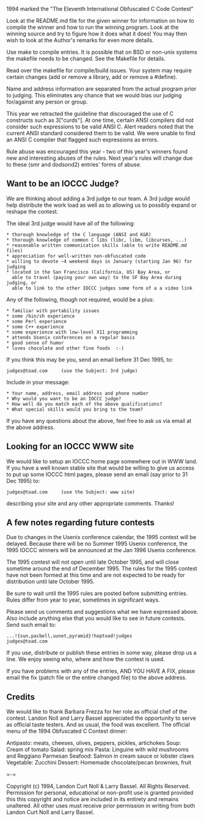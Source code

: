1994 marked the "The Eleventh International Obfuscated C Code Contest"


Look at the README.md file for the given winner for information
on how to compile the winner and how to run the winning program.
Look at the winning source and try to figure how it does what it does!
You may then wish to look at the Author's remarks for even more details.

Use make to compile entries.  It is possible that on BSD or non-unix
systems the makefile needs to be changed.  See the Makefile for details.

Read over the makefile for compile/build issues.  Your system may
require certain changes (add or remove a library, add or remove a
#define).

Name and address information are separated from the actual program
prior to judging.  This eliminates any chance that we would bias our
judging for/against any person or group.

This year we retracted the guideline that discouraged the use of C
constructs such as 3["curds"].  At one time, certain ANSI compilers did
not consider such expressions to be valid ANSI C.  Alert readers noted
that the current ANSI standard considered them to be valid.  We were
unable to find an ANSI C compiler that flagged such expressions as
errors.

Rule abuse was encouraged this year - two of this year's winners found
new and interesting abuses of the rules. Next year's rules will change
due to these (smr and dodsond2) entries' forms of abuse.


Want to be an IOCCC Judge?
--------------------------

We are thinking about adding a 3rd judge to our team.  A 3rd judge
would help distribute the work load as well as to allowing us to
possibly expand or reshape the contest.

The ideal 3rd judge would have all of the following:

    * thorough knowledge of the C language (ANSI and K&R)
    * thorough knowledge of common C libs (libc, libm, libcurses, ...)
    * reasonable written communication skills (able to write README.md files)
    * appreciation for well-written non-obfuscated code
    * willing to devote ~4 weekend days in January (starting Jan 96) for judging
    * located in the San Francisco (California, US) Bay Area, or
      able to travel (paying your own way) to the SF Bay Area during judging, or
      able to link to the other IOCCC judges some form of a a video link

Any of the following, though not required, would be a plus:

    * familiar with portability issues
    * some /bin/sh experience
    * some Perl experience
    * some C++ experience
    * some experience with low-level X11 programming
    * attends Usenix conferences on a regular basis
    * good sense of humor
    * loves chocolate and other fine foods  :-)

If you think this may be you, send an email before 31 Dec 1995, to:

	judges@toad.com		(use the Subject: 3rd judge)

Include in your message:

    * Your name, address, email address and phone number
    * Why would you want to be an IOCCC judge?
    * How well do you match each of the above qualifications?
    * What special skills would you bring to the team?

If you have any questions about the above, feel free to ask us via
email at the above address.


Looking for an IOCCC WWW site
-----------------------------

We would like to setup an IOCCC home page somewhere out in WWW land.
If you have a well known stable site that would be willing to give us
access to put up some IOCCC html pages, please send an email (say prior
to 31 Dec 1995) to:

	judges@toad.com		(use the Subject: www site)

describing your site and any other appropriate comments.  Thanks!


A few notes regarding future contests
-------------------------------------

Due to changes in the Usenix conference calendar, the 1995 contest will
be delayed.  Because there will be no Summer 1995 Usenix conference,
the 1995 IOCCC winners will be announced at the Jan 1996 Usenix conference.

The 1995 contest will not open until late October 1995, and will close
sometime around the end of December 1995.  The rules for the 1995
contest have not been formed at this time and are not expected to be
ready for distribution until late October 1995.

Be sure to wait until the 1995 rules are posted before submitting entries.
Rules differ from year to year, sometimes in significant ways.

Please send us comments and suggestions what we have expressed above.
Also include anything else that you would like to see in future contests.
Send such email to:

	...!{sun,pacbell,uunet,pyramid}!hoptoad!judges
	judges@toad.com

If you use, distribute or publish these entries in some way, please drop
us a line.  We enjoy seeing who, where and how the contest is used.

If you have problems with any of the entries, AND YOU HAVE A FIX, please
email the fix (patch file or the entire changed file) to the above address.


Credits
-------

We would like to thank Barbara Frezza for her role as official chef
of the contest.  Landon Noll and Larry Bassel appreciated the opportunity
to serve as official taste testers.  And as usual, the food was excellent.
The official menu of the 1994 Obfuscated C Contest dinner:

Antipasto: meats, cheeses, olives, peppers, pickles, artichokes
Soup: Cream of tomato
Salad: spring mix
Pasta: Linguine with wild mushrooms and Reggiano Parmesan
Seafood: Salmon in cream sauce or lobster claws
Vegetable: Zucchini
Dessert: Homemade chocolate/pecan brownies, fruit

=-=

Copyright (c) 1994, Landon Curt Noll & Larry Bassel.
All Rights Reserved.  Permission for personal, educational or non-profit use is
granted provided this this copyright and notice are included in its entirety
and remains unaltered.  All other uses must receive prior permission in writing
from both Landon Curt Noll and Larry Bassel.
